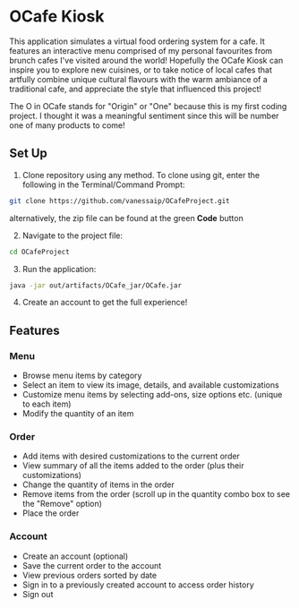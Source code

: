 # OCafe Kiosk 

This application simulates a virtual food ordering system for a cafe. It features an interactive menu comprised of my personal
favourites from brunch cafes I've visited around the world! Hopefully the OCafe Kiosk can inspire you to explore new cuisines, 
or to take notice of local cafes that artfully combine unique cultural flavours with the warm ambiance of a traditional 
cafe, and appreciate the style that influenced this project!

The O in OCafe stands for "Origin" or "One" because this is my first coding project. I thought it was a meaningful sentiment 
since this will be number one of many products to come!


## Set Up

1. Clone repository using any method. To clone using git, enter the following in the Terminal/Command Prompt:

```bash
git clone https://github.com/vanessaip/OCafeProject.git
```

   alternatively, the zip file can be found at the green **Code** button   
    
2. Navigate to the project file:

```bash
cd OCafeProject
```
    
3. Run the application:

```bash
java -jar out/artifacts/OCafe_jar/OCafe.jar
```
    
4. Create an account to get the full experience!

## Features
### Menu
- Browse menu items by category
- Select an item to view its image, details, and available customizations
- Customize menu items by selecting add-ons, size options etc. (unique to each item)
- Modify the quantity of an item

### Order
- Add items with desired customizations to the current order
- View summary of all the items added to the order (plus their customizations)
- Change the quantity of items in the order
- Remove items from the order (scroll up in the quantity combo box to see the "Remove" option)
- Place the order

### Account
- Create an account (optional)
- Save the current order to the account
- View previous orders sorted by date 
- Sign in to a previously created account to access order history
- Sign out 

